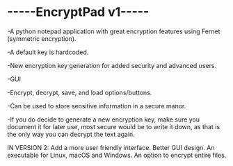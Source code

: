 # -----EncryptPad v1-----
-A python notepad application with great encryption features using Fernet (symmetric encryption). 

-A default key is hardcoded.

-New encryption key generation for added security and advanced users.

-GUI

-Encrypt, decrypt, save, and load options/buttons.

-Can be used to store sensitive information in a secure manor. 

-If you do decide to generate a new encryption key, make sure you document it for later use, most secure would be to write it down, as that is the only way you can decrypt the text again.

IN VERSION 2:
Add a more user friendly interface.
Better GUI design.
An executable for Linux, macOS and Windows.
An option to encrypt entire files.
